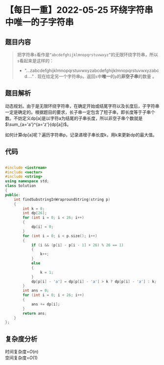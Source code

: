 # 【每日一重】2022-05-25 环绕字符串中唯一的子字符串

## 题目内容

> 把字符串`` s ``看作是`` “abcdefghijklmnopqrstuvwxyz” ``的无限环绕字符串，所以`` s ``看起来是这样的：
>
> - "...zabcdefghijklmnopqrstuvwxyzabcdefghijklmnopqrstuvwxyzabcd...." .
> 现在给定另一个字符串`` p ``。返回`` s ``中**唯一**的`` p ``的**非空子串**的数量 。

## 题目解析

动态规划。由于是无限环绕字符串，在确定开始或结尾字符以及长度后，子字符串一定是确定的。根据题目的要求，长子串一定包含了短子串，即长度等于子串个数。不妨定义dp[a]是以字符a为结尾的子串长度，所以非空子串个数就是$\sum_{a='a'}^{a='z'}{dp[a]}$。

如何计算dp[a]呢？遍历字符串p，记录递增子串长度k，用k来更新dp的最大值。

## 代码

```cpp

#include <iostream>
#include <vector>
#include <string>
using namespace std;
class Solution
{
public:
    int findSubstringInWraproundString(string p)
    {
        int k = 0;
        int dp[26];
        for (int i = 0; i < 26; i++)
        {
            dp[i] = 0;
        }
        for (int i = 0; i < p.size(); i++)
        {
            if (i && (p[i] - p[i - 1] + 26) % 26 == 1)
            {
                k++;
            }
            else
            {
                k = 1;
            }
            dp[p[i] - 'a'] = dp[p[i] - 'a'] > k ? dp[p[i] - 'a'] : k;
        }
        int ans = 0;
        for (int i = 0; i < 26; i++)
        {
            ans += dp[i];
        }
        return ans;
    }
};
```

## 复杂度分析

时间复杂度=$O(n)$  
空间复杂度=$O(1)$
